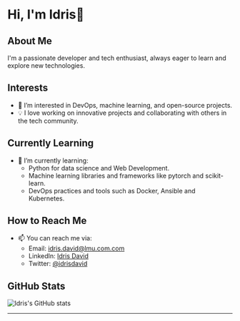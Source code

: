 # Hi, I'm Idris👋

## About Me
I'm a passionate developer and tech enthusiast, always eager to learn and explore new technologies.

## Interests
- 👀 I’m interested in DevOps, machine learning, and open-source projects.
- 💡 I love working on innovative projects and collaborating with others in the tech community.

## Currently Learning
- 🌱 I’m currently learning:
  - Python for data science and Web Development.
  - Machine learning libraries and frameworks like pytorch and scikit-learn.
  - DevOps practices and tools such as Docker, Ansible and Kubernetes.

## How to Reach Me
- 📫 You can reach me via:
  - Email: idris.david@lmu.com.com
  - LinkedIn: [Idris David](https://www.linkedin.com/in/david-idris-174222289/)
  - Twitter: [@idrisdavid](https://x.com/nya_Yamusa)

## GitHub Stats
![Idris's GitHub stats](https://github-readme-stats.vercel.app/api?username=mrYamusa&show_icons=true&theme=radical)

---

<!---
mrYamusa/mrYamusa is a ✨ special ✨ repository because its `README.md` (this file) appears on your GitHub profile.
You can click the Preview link to take a look at your changes.
--->
